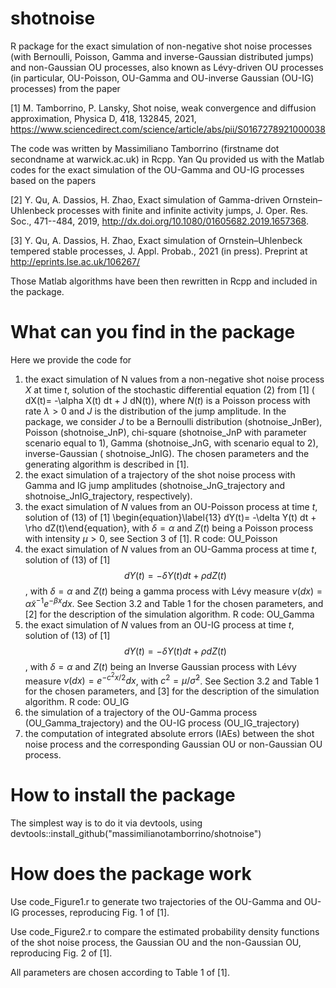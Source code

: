 # shotnoise
R package for the exact simulation of non-negative shot noise processes (with Bernoulli, Poisson, Gamma and inverse-Gaussian distributed jumps) and non-Gaussian OU processes, also known as Lévy-driven OU processes (in particular, OU-Poisson, OU-Gamma and OU-inverse Gaussian (OU-IG) processes) from the paper

[1] M. Tamborrino, P. Lansky, Shot noise, weak convergence and diffusion approximation, Physica D, 418, 132845, 2021, https://www.sciencedirect.com/science/article/abs/pii/S0167278921000038

The code was written by Massimiliano Tamborrino (firstname dot secondname at warwick.ac.uk) in Rcpp. Yan Qu provided us with the Matlab codes for the exact simulation of the OU-Gamma and OU-IG processes based on the papers

[2] Y. Qu, A. Dassios, H. Zhao, Exact simulation of Gamma-driven Ornstein–
Uhlenbeck processes with finite and infinite activity jumps, J. Oper. Res.
Soc., 471--484, 2019, http://dx.doi.org/10.1080/01605682.2019.1657368.

[3] Y. Qu, A. Dassios, H. Zhao, Exact simulation of Ornstein–Uhlenbeck
tempered stable processes, J. Appl. Probab., 2021 (in press). Preprint at http://eprints.lse.ac.uk/106267/

Those Matlab algorithms have been then rewritten in Rcpp and included in the package.

# What can you find in the package
Here we provide the code for
1) the exact simulation of N values from a non-negative shot noise process $X$ at time $t$, solution of the stochastic differential equation (2) from [1]
\( dX(t)= -\alpha X(t) dt + J dN(t)\),
where $N(t)$ is a Poisson process with rate $\lambda>0$ and $J$ is the distribution of the jump amplitude. In the package, we consider $J$ to be a Bernoulli distribution (shotnoise_JnBer), Poisson (shotnoise_JnP), chi-square (shotnoise_JnP with parameter scenario equal to 1), Gamma (shotnoise_JnG, with scenario equal to 2), inverse-Gaussian ( shotnoise_JnIG). The chosen parameters and the generating algorithm is described in [1].
2) the exact simulation of a trajectory of the shot noise process with Gamma and IG jump amplitudes (shotnoise_JnG_trajectory and shotnoise_JnIG_trajectory, respectively).
3) the exact simulation of $N$ values from an OU-Poisson process at time $t$, solution of (13) of [1]
\begin{equation}\label{13} 
dY(t)= -\delta Y(t) dt + \rho dZ(t)\end{equation},
with $\delta=\alpha$ and $Z(t)$ being a Poisson process with intensity $\mu>0$, see Section 3 of [1]. R code: OU_Poisson
4) the exact simulation of $N$ values from an OU-Gamma process at time $t$, solution of (13) of [1] 
$$ dY(t)= -\delta Y(t) dt + \rho dZ(t)$$,
with $\delta=\alpha$ and $Z(t)$ being a gamma process with Lévy measure $\nu(dx)=\tilde \alpha x^{-1}e^{-\beta x}dx$. See Section 3.2 and Table 1 for the chosen parameters, and [2] for the description of the simulation algorithm. R code: OU_Gamma
5) the exact simulation of $N$ values from an OU-IG process at time $t$, solution of (13) of [1] 
$$ dY(t)= -\delta Y(t) dt + \rho dZ(t)$$,
with $\delta=\alpha$ and $Z(t)$ being an Inverse Gaussian process with Lévy measure $\nu(dx)=e^{-c^2 x/2}dx$, with $c^2=\mu/\tilde\sigma^2$. See Section 3.2 and Table 1 for the chosen parameters, and [3] for the description of the simulation algorithm.  R code: OU_IG
6) the simulation of a trajectory of the OU-Gamma process (OU_Gamma_trajectory) and the OU-IG process (OU_IG_trajectory)
7) the computation of integrated absolute errors (IAEs) between the shot noise process and the corresponding Gaussian OU or non-Gaussian OU process.

# How to install the package
The simplest way is to do it via devtools, using devtools::install_github("massimilianotamborrino/shotnoise")

# How does the package work
Use code_Figure1.r to generate two trajectories of the OU-Gamma and OU-IG processes, reproducing Fig. 1 of [1].

Use code_Figure2.r to compare the estimated probability density functions of the shot noise process, the Gaussian OU and the non-Gaussian OU, reproducing Fig. 2 of [1]. 

All parameters are chosen according to Table 1 of [1].
